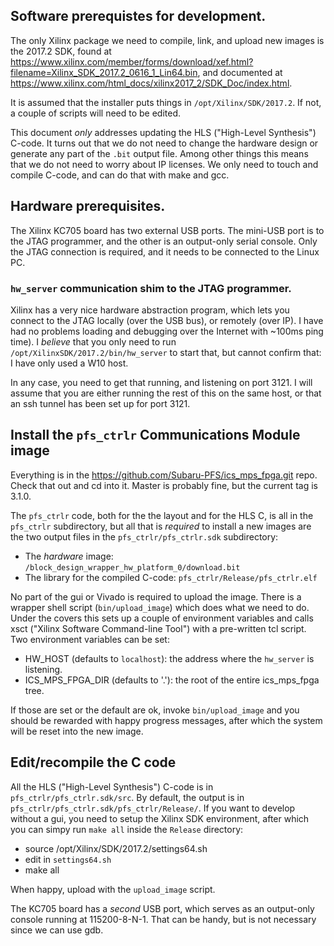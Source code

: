 ## Software prerequistes for development.

The only Xilinx package we need to compile, link, and upload new
images is the 2017.2 SDK, found at
https://www.xilinx.com/member/forms/download/xef.html?filename=Xilinx_SDK_2017.2_0616_1_Lin64.bin,
and documented at
https://www.xilinx.com/html_docs/xilinx2017_2/SDK_Doc/index.html.

It is assumed that the installer puts things in
``/opt/Xilinx/SDK/2017.2``. If not, a couple of scripts will need to
be edited.

This document *only* addresses updating the HLS ("High-Level
Synthesis") C-code. It turns out that we do not need to change the
hardware design or generate any part of the ``.bit`` output
file. Among other things this means that we do not need to worry about
IP licenses. We only need to touch and compile C-code, and can do that
with make and gcc.

## Hardware prerequisites.

The Xilinx KC705 board has two external USB ports. The mini-USB port
is to the JTAG programmer, and the other is an output-only serial
console. Only the JTAG connection is required, and it needs to be
connected to the Linux PC.

### ``hw_server`` communication shim to the JTAG programmer.

Xilinx has a very nice hardware abstraction program, which lets you
connect to the JTAG locally (over the USB bus), or remotely (over
IP). I have had no problems loading and debugging over the Internet
with ~100ms ping time). I _believe_ that you only need to run
``/opt/XilinxSDK/2017.2/bin/hw_server`` to start that, but cannot
confirm that: I have only used a W10 host.

In any case, you need to get that running, and listening on port
3121. I will assume that you are either running the rest of this on
the same host, or that an ssh tunnel has been set up for port 3121.

## Install the ``pfs_ctrlr`` Communications Module image

Everything is in the https://github.com/Subaru-PFS/ics_mps_fpga.git
repo. Check that out and cd into it. Master is probably fine, but the
current tag is 3.1.0.

The ``pfs_ctrlr`` code, both for the the layout and for the HLS C, is
all in the ``pfs_ctrlr`` subdirectory, but all that is *required* to
install a new images are the two output files in the
``pfs_ctrlr/pfs_ctrlr.sdk`` subdirectory:

- The *hardware* image: ``/block_design_wrapper_hw_platform_0/download.bit``
- The library for the compiled C-code: ``pfs_ctrlr/Release/pfs_ctrlr.elf``

No part of the gui or Vivado is required to upload the image. There is
a wrapper shell script (``bin/upload_image``) which does what we need
to do. Under the covers this sets up a couple of environment variables
and calls xsct ("Xilinx Software Command-line Tool") with a
pre-written tcl script. Two environment variables can be set:

- HW_HOST (defaults to ``localhost``): the address where the ``hw_server`` is listening.
- ICS_MPS_FPGA_DIR (defaults to '.'): the root of the entire ics_mps_fpga tree.

If those are set or the default are ok, invoke `bin/upload_image` and
you should be rewarded with happy progress messages, after which the
system will be reset into the new image.

## Edit/recompile the C code

All the HLS ("High-Level Synthesis") C-code is in
``pfs_ctrlr/pfs_ctrlr.sdk/src``. By default, the output is in
``pfs_ctrlr/pfs_ctrlr.sdk/pfs_ctrlr/Release/``. If you want to develop
without a gui, you need to setup the Xilinx SDK environment, after
which you can simpy run `make all` inside the ``Release`` directory:

- source /opt/Xilinx/SDK/2017.2/settings64.sh
- edit in ``settings64.sh``
- make all

When happy, upload with the ``upload_image`` script.

The KC705 board has a _second_ USB port, which serves as an
output-only console running at 115200-8-N-1. That can be handy, but is
not necessary since we can use gdb.
